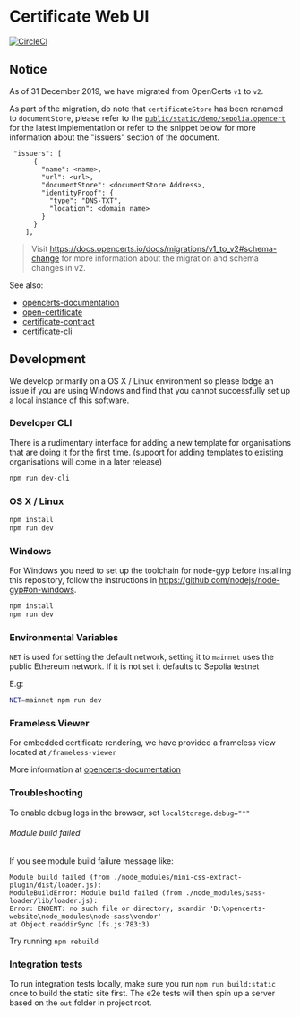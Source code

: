 # Certificate Web UI

[![CircleCI](https://circleci.com/gh/OpenCerts/opencerts-website.svg?style=svg)](https://circleci.com/gh/OpenCerts/opencerts-website)

## Notice

As of 31 December 2019, we have migrated from OpenCerts `v1` to `v2`.

As part of the migration, do note that `certificateStore` has been renamed to `documentStore`, please refer to the [`public/static/demo/sepolia.opencert`](https://github.com/OpenCerts/opencerts-website/blob/master/public/static/demo/sepolia.opencert) for the latest implementation or refer to the snippet below for more information about the "issuers" section of the document.

```
 "issuers": [
      {
        "name": <name>,
        "url": <url>,
        "documentStore": <documentStore Address>,
        "identityProof": {
          "type": "DNS-TXT",
          "location": <domain name>
        }
      }
    ],
```

> Visit https://docs.opencerts.io/docs/migrations/v1_to_v2#schema-change for more information about the migration and schema changes in v2.

See also:

- [opencerts-documentation](https://github.com/OpenCerts/opencerts-documentation)
- [open-certificate](https://github.com/OpenCerts/open-certificate)
- [certificate-contract](https://github.com/OpenCerts/certificate-store-contract)
- [certificate-cli](https://github.com/OpenCerts/certificate-cli)

## Development

We develop primarily on a OS X / Linux environment so please lodge an issue if you are using Windows and find that you cannot successfully set up a local instance of this software.

### Developer CLI

There is a rudimentary interface for adding a new template for organisations that are doing it for the first time. (support for adding templates to existing organisations will come in a later release)

```bash
npm run dev-cli
```

### OS X / Linux

```bash
npm install
npm run dev
```

### Windows

For Windows you need to set up the toolchain for node-gyp before installing this repository, follow the instructions in https://github.com/nodejs/node-gyp#on-windows.

```bash
npm install
npm run dev
```

### Environmental Variables

`NET` is used for setting the default network, setting it to `mainnet` uses the public Ethereum network. If it is not set it defaults to Sepolia testnet

E.g:

```bash
NET=mainnet npm run dev
```

### Frameless Viewer

For embedded certificate rendering, we have provided a frameless view located at `/frameless-viewer`

More information at [opencerts-documentation](http://docs.opencerts.io/embedded_viewer.html)

### Troubleshooting

To enable debug logs in the browser, set `localStorage.debug="*"`

###### Module build failed

If you see module build failure message like:

```
Module build failed (from ./node_modules/mini-css-extract-plugin/dist/loader.js):
ModuleBuildError: Module build failed (from ./node_modules/sass-loader/lib/loader.js):
Error: ENOENT: no such file or directory, scandir 'D:\opencerts-website\node_modules\node-sass\vendor'
at Object.readdirSync (fs.js:783:3)
```

Try running `npm rebuild`

### Integration tests

To run integration tests locally, make sure you run `npm run build:static` once to build the static site first. The e2e tests will then spin up a server based on the `out` folder in project root.
